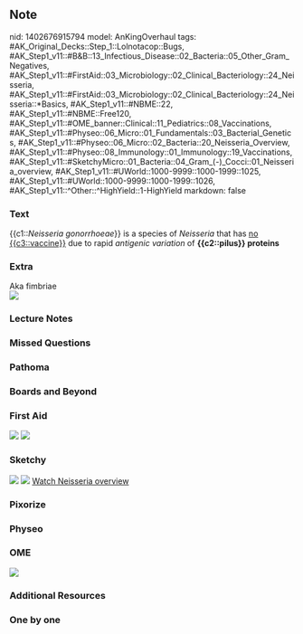 ## Note
nid: 1402676915794
model: AnKingOverhaul
tags: #AK_Original_Decks::Step_1::Lolnotacop::Bugs, #AK_Step1_v11::#B&B::13_Infectious_Disease::02_Bacteria::05_Other_Gram_Negatives, #AK_Step1_v11::#FirstAid::03_Microbiology::02_Clinical_Bacteriology::24_Neisseria, #AK_Step1_v11::#FirstAid::03_Microbiology::02_Clinical_Bacteriology::24_Neisseria::*Basics, #AK_Step1_v11::#NBME::22, #AK_Step1_v11::#NBME::Free120, #AK_Step1_v11::#OME_banner::Clinical::11_Pediatrics::08_Vaccinations, #AK_Step1_v11::#Physeo::06_Micro::01_Fundamentals::03_Bacterial_Genetics, #AK_Step1_v11::#Physeo::06_Micro::02_Bacteria::20_Neisseria_Overview, #AK_Step1_v11::#Physeo::08_Immunology::01_Immunology::19_Vaccinations, #AK_Step1_v11::#SketchyMicro::01_Bacteria::04_Gram_(-)_Cocci::01_Neisseria_overview, #AK_Step1_v11::#UWorld::1000-9999::1000-1999::1025, #AK_Step1_v11::#UWorld::1000-9999::1000-1999::1026, #AK_Step1_v11::^Other::^HighYield::1-HighYield
markdown: false

### Text
{{c1::<i>Neisseria gonorrhoeae</i>}} is a species of
<i>Neisseria</i> that has <u>no {{c3::vaccine}}</u> due to rapid
<i>antigenic variation</i> of <b>{{c2::pilus}} proteins</b>

### Extra
<div>
  Aka fimbriae
</div><img src=
"Screen%20Shot%202017-02-17%20at%209.47.35%20PM.png">

### Lecture Notes


### Missed Questions


### Pathoma


### Boards and Beyond


### First Aid
<img src="tmpm4bjdppg.png"> <img src="tmp4asw0dwv.png">

### Sketchy
<img src="paste-17815524343811.jpg"> <img src=
"paste-5a3b792fae3716fabfe3307f02fc81b334aab15d.png"> <a href=
"https://dashboard.sketchy.com/study/medical/courses/medical-microbiology/units/medical-microbiology-bacteria/videos/medical-microbiology-bacteria-gram-negative-cocci-neisseria-overview?utm_source=anki&utm_medium=partnership&utm_campaign=february_update&utm_content=medical">
Watch Neisseria overview</a>

### Pixorize


### Physeo


### OME
<div class="ome-widget">
  <a href=
  "https://onlinemeded.org/spa/pediatrics/vaccinations/acquire?ref=anki">
  <img src="_OME_AnkiFlashcards_Lesson_4.png"></a>
</div>

### Additional Resources


### One by one

